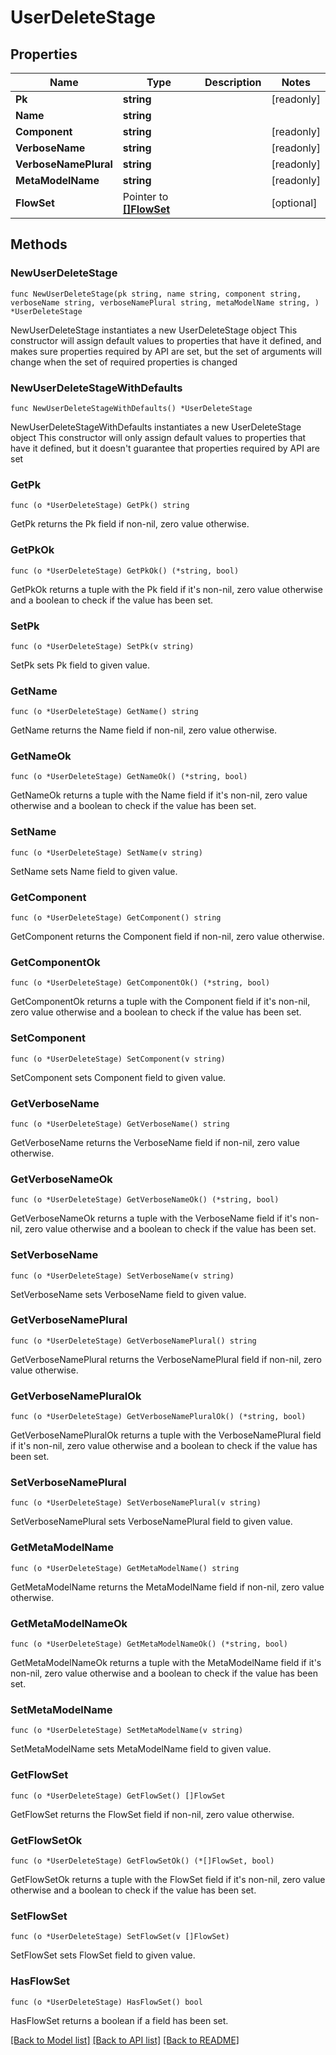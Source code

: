 # UserDeleteStage

## Properties

Name | Type | Description | Notes
------------ | ------------- | ------------- | -------------
**Pk** | **string** |  | [readonly] 
**Name** | **string** |  | 
**Component** | **string** |  | [readonly] 
**VerboseName** | **string** |  | [readonly] 
**VerboseNamePlural** | **string** |  | [readonly] 
**MetaModelName** | **string** |  | [readonly] 
**FlowSet** | Pointer to [**[]FlowSet**](FlowSet.md) |  | [optional] 

## Methods

### NewUserDeleteStage

`func NewUserDeleteStage(pk string, name string, component string, verboseName string, verboseNamePlural string, metaModelName string, ) *UserDeleteStage`

NewUserDeleteStage instantiates a new UserDeleteStage object
This constructor will assign default values to properties that have it defined,
and makes sure properties required by API are set, but the set of arguments
will change when the set of required properties is changed

### NewUserDeleteStageWithDefaults

`func NewUserDeleteStageWithDefaults() *UserDeleteStage`

NewUserDeleteStageWithDefaults instantiates a new UserDeleteStage object
This constructor will only assign default values to properties that have it defined,
but it doesn't guarantee that properties required by API are set

### GetPk

`func (o *UserDeleteStage) GetPk() string`

GetPk returns the Pk field if non-nil, zero value otherwise.

### GetPkOk

`func (o *UserDeleteStage) GetPkOk() (*string, bool)`

GetPkOk returns a tuple with the Pk field if it's non-nil, zero value otherwise
and a boolean to check if the value has been set.

### SetPk

`func (o *UserDeleteStage) SetPk(v string)`

SetPk sets Pk field to given value.


### GetName

`func (o *UserDeleteStage) GetName() string`

GetName returns the Name field if non-nil, zero value otherwise.

### GetNameOk

`func (o *UserDeleteStage) GetNameOk() (*string, bool)`

GetNameOk returns a tuple with the Name field if it's non-nil, zero value otherwise
and a boolean to check if the value has been set.

### SetName

`func (o *UserDeleteStage) SetName(v string)`

SetName sets Name field to given value.


### GetComponent

`func (o *UserDeleteStage) GetComponent() string`

GetComponent returns the Component field if non-nil, zero value otherwise.

### GetComponentOk

`func (o *UserDeleteStage) GetComponentOk() (*string, bool)`

GetComponentOk returns a tuple with the Component field if it's non-nil, zero value otherwise
and a boolean to check if the value has been set.

### SetComponent

`func (o *UserDeleteStage) SetComponent(v string)`

SetComponent sets Component field to given value.


### GetVerboseName

`func (o *UserDeleteStage) GetVerboseName() string`

GetVerboseName returns the VerboseName field if non-nil, zero value otherwise.

### GetVerboseNameOk

`func (o *UserDeleteStage) GetVerboseNameOk() (*string, bool)`

GetVerboseNameOk returns a tuple with the VerboseName field if it's non-nil, zero value otherwise
and a boolean to check if the value has been set.

### SetVerboseName

`func (o *UserDeleteStage) SetVerboseName(v string)`

SetVerboseName sets VerboseName field to given value.


### GetVerboseNamePlural

`func (o *UserDeleteStage) GetVerboseNamePlural() string`

GetVerboseNamePlural returns the VerboseNamePlural field if non-nil, zero value otherwise.

### GetVerboseNamePluralOk

`func (o *UserDeleteStage) GetVerboseNamePluralOk() (*string, bool)`

GetVerboseNamePluralOk returns a tuple with the VerboseNamePlural field if it's non-nil, zero value otherwise
and a boolean to check if the value has been set.

### SetVerboseNamePlural

`func (o *UserDeleteStage) SetVerboseNamePlural(v string)`

SetVerboseNamePlural sets VerboseNamePlural field to given value.


### GetMetaModelName

`func (o *UserDeleteStage) GetMetaModelName() string`

GetMetaModelName returns the MetaModelName field if non-nil, zero value otherwise.

### GetMetaModelNameOk

`func (o *UserDeleteStage) GetMetaModelNameOk() (*string, bool)`

GetMetaModelNameOk returns a tuple with the MetaModelName field if it's non-nil, zero value otherwise
and a boolean to check if the value has been set.

### SetMetaModelName

`func (o *UserDeleteStage) SetMetaModelName(v string)`

SetMetaModelName sets MetaModelName field to given value.


### GetFlowSet

`func (o *UserDeleteStage) GetFlowSet() []FlowSet`

GetFlowSet returns the FlowSet field if non-nil, zero value otherwise.

### GetFlowSetOk

`func (o *UserDeleteStage) GetFlowSetOk() (*[]FlowSet, bool)`

GetFlowSetOk returns a tuple with the FlowSet field if it's non-nil, zero value otherwise
and a boolean to check if the value has been set.

### SetFlowSet

`func (o *UserDeleteStage) SetFlowSet(v []FlowSet)`

SetFlowSet sets FlowSet field to given value.

### HasFlowSet

`func (o *UserDeleteStage) HasFlowSet() bool`

HasFlowSet returns a boolean if a field has been set.


[[Back to Model list]](../README.md#documentation-for-models) [[Back to API list]](../README.md#documentation-for-api-endpoints) [[Back to README]](../README.md)


